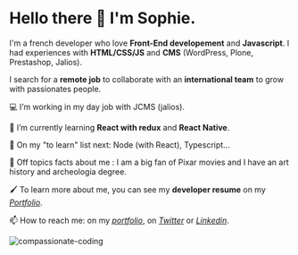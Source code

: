 # Hello there 👋 I'm Sophie. 

<p> I'm a french developer who love <b>Front-End developement</b> and <b>Javascript</b>. I had experiences with <b>HTML/CSS/JS</b> and <b>CMS</b> (WordPress, Plone, Prestashop, Jalios).</p>
<p> I search for a <b>remote job</b> to collaborate with an <b>international team</b> to grow with passionates people.</p>

<p>💻 I’m working in my day job with JCMS (jalios).</p>

<p>🔭 I’m currently learning <b>React with redux</b> and <b>React Native</b>.</p>

🌱 On my "to learn" list next: Node (with React), Typescript... 

🤠 Off topics facts about me : I am a big fan of Pixar movies and I have an art history and archeologia degree.  

🖌️ To learn more about me, you can see my <b>developer resume</b> on my *[Portfolio](https://sophie-marchand.netlify.app/Resume)*.

📫 How to reach me: on my *[portfolio](https://sophie-marchand.netlify.app/Contact)*, on *[Twitter](https://twitter.com/S0f1eM)* or *[Linkedin](https://www.linkedin.com/in/sophie-marchand-web-developer/)*. 

![compassionate-coding](/S0f1eM/S0f1eM/blob/master/compassionate.jpeg)

